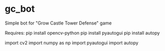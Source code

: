 # gc_bot
Simple bot for "Grow Castle Tower Defense" game

Requires:
pip install opencv-python
pip install pyautogui
pip install autopy

import cv2
import numpy as np
import pyautogui
import autopy